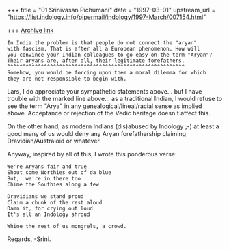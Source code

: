 +++
title = "01 Srinivasan Pichumani"
date = "1997-03-01"
upstream_url = "https://list.indology.info/pipermail/indology/1997-March/007154.html"

+++
[Archive link](https://list.indology.info/pipermail/indology/1997-March/007154.html)


	In India the problem is that people do not connect the "aryan" 
	with fascism. That is after all a European phenomenon. How will 
	you convince your Indian colleagues to go easy on the term "Aryan"? 
	Their aryans are, after all, their legitimate forefathers. 
	^^^^^^^^^^^^^^^^^^^^^^^^^^^^^^^^^^^^^^^^^^^^^^^^^^^^^^^^^^
	Somehow, you would be forcing upon them a moral dilemma for which 
	they are not responsible to begin with.


Lars,  I do appreciate your sympathetic statements above... but I have
trouble with the marked line above...  as a traditional Indian,  I would 
refuse to see the term "Arya" in any genealogical/lineal/racial sense as 
implied above.  Acceptance or rejection of the Vedic heritage doesn't
affect this.

On the other hand, as modern Indians (dis)abused by Indology ;-) 
at least a good many of us would deny any Aryan forefathership
claiming Dravidian/Australoid or whatever.

Anyway, inspired by all of this,  I wrote this ponderous verse:

	We're Aryans fair and true
	Shout some Northies out of da blue
	But,  we're in there too
	Chime the Southies along a few

	Dravidians we stand proud
	Claim a chunk of the rest aloud
	Damn it, for crying out loud
	It's all an Indology shroud 

	Whine the rest of us mongrels, a crowd. 

Regards,
-Srini.




